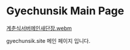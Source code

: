 # Gyechunsik Main Page

[계춘식서버메인새단장.webm](https://github.com/PhysicksKim/gyechunsik-main-page/assets/101965836/b991b000-1237-469f-bf9c-022cedc54da2)

gyechunsik.site 메인 페이지 입니다.
